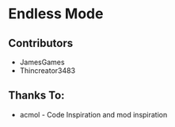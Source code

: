 # Endless Mode

## Contributors
- JamesGames
- Thincreator3483

## Thanks To:
- acmol - Code Inspiration and mod inspiration
